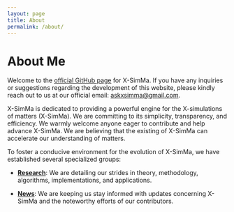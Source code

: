 ```yaml
---
layout: page
title: About
permalink: /about/
---
```


# About Me

Welcome to the [official GitHub page](https://xsimma.github.io) for X-SimMa. 
If you have any inquiries or suggestions regarding the development of this website, 
please kindly reach out to us at our official email: askxsimma@gmail.com.

X-SimMa is dedicated to providing a powerful engine for the X-simulations of matters (X-SimMa). 
We are committing to its simplicity, transparency, and efficiency. 
We warmly welcome anyone eager to contribute and help advance X-SimMa.
We are believing that the existing of X-SimMa can accelerate our understanding of matters.

To foster a conducive environment for the evolution of X-SimMa, 
we have established several specialized groups:

+ **[Research](/research/)**: We are detailing our strides in theory, methodology, algorithms, implementations, and applications.
  
+ **[News](/news/)**: We are keeping us stay informed with updates concerning X-SimMa and the noteworthy efforts of our contributors.

